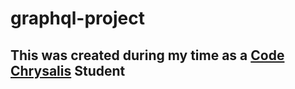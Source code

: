 # graphql-project
## This was created during my time as a [Code Chrysalis](https://codechrysalis.io) Student